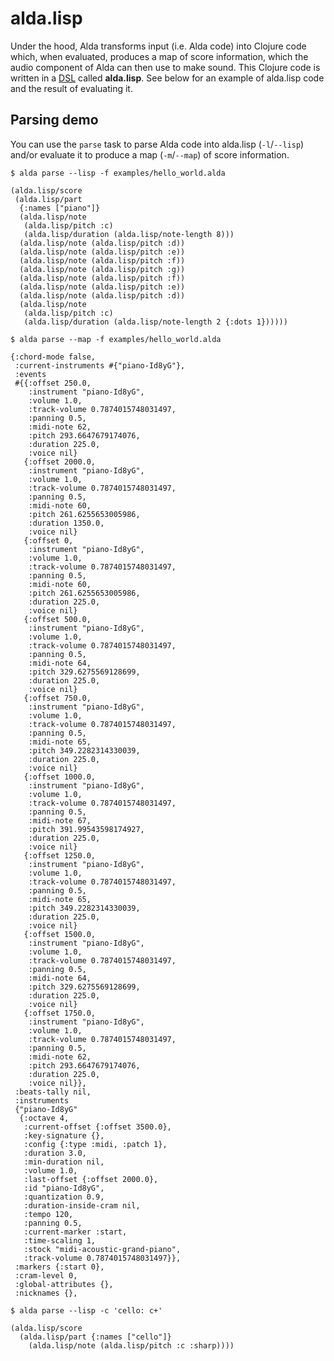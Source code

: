 # alda.lisp

Under the hood, Alda transforms input (i.e. Alda code) into Clojure code which, when evaluated, produces a map of score information, which the audio component of Alda can then use to make sound. This Clojure code is written in a [DSL](https://en.wikipedia.org/wiki/Domain-specific_language) called **alda.lisp**. See below for an example of alda.lisp code and the result of evaluating it.

## Parsing demo

You can use the `parse` task to parse Alda code into alda.lisp (`-l`/`--lisp`) and/or evaluate it to produce a map (`-m`/`--map`) of score information.

    $ alda parse --lisp -f examples/hello_world.alda

    (alda.lisp/score
     (alda.lisp/part
      {:names ["piano"]}
      (alda.lisp/note
       (alda.lisp/pitch :c)
       (alda.lisp/duration (alda.lisp/note-length 8)))
      (alda.lisp/note (alda.lisp/pitch :d))
      (alda.lisp/note (alda.lisp/pitch :e))
      (alda.lisp/note (alda.lisp/pitch :f))
      (alda.lisp/note (alda.lisp/pitch :g))
      (alda.lisp/note (alda.lisp/pitch :f))
      (alda.lisp/note (alda.lisp/pitch :e))
      (alda.lisp/note (alda.lisp/pitch :d))
      (alda.lisp/note
       (alda.lisp/pitch :c)
       (alda.lisp/duration (alda.lisp/note-length 2 {:dots 1})))))

    $ alda parse --map -f examples/hello_world.alda

    {:chord-mode false,
     :current-instruments #{"piano-Id8yG"},
     :events
     #{{:offset 250.0,
        :instrument "piano-Id8yG",
        :volume 1.0,
        :track-volume 0.7874015748031497,
        :panning 0.5,
        :midi-note 62,
        :pitch 293.6647679174076,
        :duration 225.0,
        :voice nil}
       {:offset 2000.0,
        :instrument "piano-Id8yG",
        :volume 1.0,
        :track-volume 0.7874015748031497,
        :panning 0.5,
        :midi-note 60,
        :pitch 261.6255653005986,
        :duration 1350.0,
        :voice nil}
       {:offset 0,
        :instrument "piano-Id8yG",
        :volume 1.0,
        :track-volume 0.7874015748031497,
        :panning 0.5,
        :midi-note 60,
        :pitch 261.6255653005986,
        :duration 225.0,
        :voice nil}
       {:offset 500.0,
        :instrument "piano-Id8yG",
        :volume 1.0,
        :track-volume 0.7874015748031497,
        :panning 0.5,
        :midi-note 64,
        :pitch 329.6275569128699,
        :duration 225.0,
        :voice nil}
       {:offset 750.0,
        :instrument "piano-Id8yG",
        :volume 1.0,
        :track-volume 0.7874015748031497,
        :panning 0.5,
        :midi-note 65,
        :pitch 349.2282314330039,
        :duration 225.0,
        :voice nil}
       {:offset 1000.0,
        :instrument "piano-Id8yG",
        :volume 1.0,
        :track-volume 0.7874015748031497,
        :panning 0.5,
        :midi-note 67,
        :pitch 391.99543598174927,
        :duration 225.0,
        :voice nil}
       {:offset 1250.0,
        :instrument "piano-Id8yG",
        :volume 1.0,
        :track-volume 0.7874015748031497,
        :panning 0.5,
        :midi-note 65,
        :pitch 349.2282314330039,
        :duration 225.0,
        :voice nil}
       {:offset 1500.0,
        :instrument "piano-Id8yG",
        :volume 1.0,
        :track-volume 0.7874015748031497,
        :panning 0.5,
        :midi-note 64,
        :pitch 329.6275569128699,
        :duration 225.0,
        :voice nil}
       {:offset 1750.0,
        :instrument "piano-Id8yG",
        :volume 1.0,
        :track-volume 0.7874015748031497,
        :panning 0.5,
        :midi-note 62,
        :pitch 293.6647679174076,
        :duration 225.0,
        :voice nil}},
     :beats-tally nil,
     :instruments
     {"piano-Id8yG"
      {:octave 4,
       :current-offset {:offset 3500.0},
       :key-signature {},
       :config {:type :midi, :patch 1},
       :duration 3.0,
       :min-duration nil,
       :volume 1.0,
       :last-offset {:offset 2000.0},
       :id "piano-Id8yG",
       :quantization 0.9,
       :duration-inside-cram nil,
       :tempo 120,
       :panning 0.5,
       :current-marker :start,
       :time-scaling 1,
       :stock "midi-acoustic-grand-piano",
       :track-volume 0.7874015748031497}},
     :markers {:start 0},
     :cram-level 0,
     :global-attributes {},
     :nicknames {},

    $ alda parse --lisp -c 'cello: c+'

    (alda.lisp/score
      (alda.lisp/part {:names ["cello"]}
        (alda.lisp/note (alda.lisp/pitch :c :sharp))))

